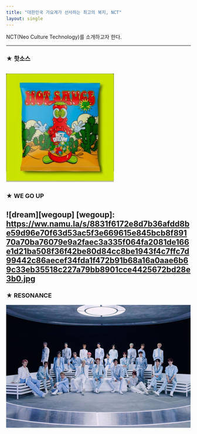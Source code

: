 ```yaml
---
title: "대한민국 가요계가 선사하는 최고의 복지, NCT"
layout: single
---
```


NCT(Neo Culture Technology)를 소개하고자 한다.

---
### ★ 핫소스
![dream](/assets/images/hotsauce.png)
---

### ★ WE GO UP
![dream][wegoup]
[wegoup]:  https://ww.namu.la/s/8831f6172e8d7b36afdd8be59d96e70f63d53ac5f3e669615e845bcb8f89170a70ba76079e9a2faec3a335f064fa2081de166e1d21ba508f36f42be80d84cc8be1943f4c7ffc7d99442c86aecef34fda1f472b91b68a16a0aae6b69c33eb35518c227a79bb8901cce4425672bd28e3b0.jpg
---

### ★ RESONANCE
[![NCT](/assets/images/resonance.png "더 자세한 내용을 원하시면 방문해 보세요")](https://post.naver.com/viewer/postView.nhn?volumeNo=29640848&memberNo=41350603)
